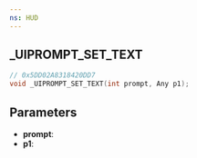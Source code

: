 ```yaml
---
ns: HUD
---
```

## _UIPROMPT_SET_TEXT

```c
// 0x5DD02A8318420DD7
void _UIPROMPT_SET_TEXT(int prompt, Any p1);
```

## Parameters
* **prompt**:
* **p1**:

